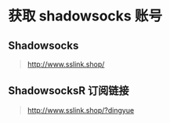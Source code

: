 # 获取 shadowsocks 账号


## Shadowsocks
> http://www.sslink.shop/

## ShadowsocksR 订阅链接
> http://www.sslink.shop/?dingyue
